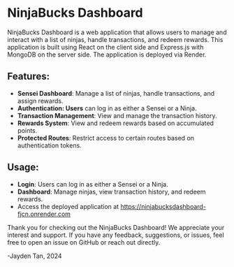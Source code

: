 # NinjaBucks Dashboard
NinjaBucks Dashboard is a web application that allows users to manage and interact with a list of ninjas, handle transactions, and redeem rewards. This application is built using React on the client side and Express.js with MongoDB on the server side. The application is deployed via Render.

## Features:
* **Sensei Dashboard**: Manage a list of ninjas, handle transactions, and assign rewards.
* **Authentication: Users** can log in as either a Sensei or a Ninja.
* **Transaction Management**: View and manage the transaction history.
* **Rewards System**: View and redeem rewards based on accumulated points.
* **Protected Routes**: Restrict access to certain routes based on authentication tokens.

## Usage:
* **Login**: Users can log in as either a Sensei or a Ninja.
* **Dashboard**: Manage ninjas, view transaction history, and redeem rewards.
* Access the deployed application at https://ninjabucksdashboard-fjcn.onrender.com

Thank you for checking out the NinjaBucks Dashboard! We appreciate your interest and support. If you have any feedback, suggestions, or issues, feel free to open an issue on GitHub or reach out directly. 

\-Jayden Tan, 2024


